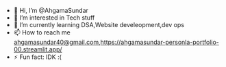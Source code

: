 - 👋 Hi, I’m @AhgamaSundar
- 👀 I’m interested in Tech stuff
- 🌱 I’m currently learning DSA,Website develeopment,dev ops
- 📫 How to reach me ahgamasundar40@gmail.com,https://ahgamasundar-personla-portfolio-00.streamlit.app/
- ⚡ Fun fact: IDK :(

<!---
AhgamaSundar/AhgamaSundar is a ✨ special ✨ repository because its `README.md` (this file) appears on your GitHub profile.
You can click the Preview link to take a look at your changes.
--->
